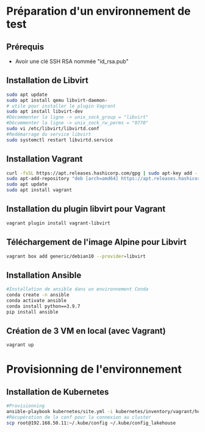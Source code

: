 # Préparation d'un environnement de test

## Prérequis
 - Avoir une clé SSH RSA nommée "id_rsa.pub"

## Installation de Libvirt

```bash
sudo apt update
sudo apt install qemu libvirt-daemon-
# utile pour installer le plugin Vagrant
sudo apt install libvirt-dev
#Décommenter la ligne -> unix_sock_group = "libvirt"
#Décommenter la ligne -> unix_sock_rw_perms = "0770"
sudo vi /etc/libvirt/libvirtd.conf
#Redémarrage du service libvirt
sudo systemctl restart libvirtd.service
```

## Installation Vagrant

```bash
curl -fsSL https://apt.releases.hashicorp.com/gpg | sudo apt-key add -
sudo apt-add-repository "deb [arch=amd64] https://apt.releases.hashicorp.com $(lsb_release -cs) main"
sudo apt update
sudo apt install vagrant
```

## Installation du plugin libvirt pour Vagrant

```bash
vagrant plugin install vagrant-libvirt
```

## Téléchargement de l'image Alpine pour Libvirt

```bash
vagrant box add generic/debian10 --provider=libvirt
```

## Installation Ansible

```bash
#Installation de ansible dans un environnement Conda
conda create -n ansible
conda activate ansible
conda install python==3.9.7
pip install ansible
```

## Création de 3 VM en local (avec Vagrant)

```bash
vagrant up
```

# Provisionning de l'environnement

## Installation de Kubernetes

```bash
#Provisionning
ansible-playbook kubernetes/site.yml -i kubernetes/inventory/vagrant/hosts.ini
#Récupération de la conf pour la connexion au cluster
scp root@192.168.50.11:~/.kube/config ~/.kube/config_lakehouse
```